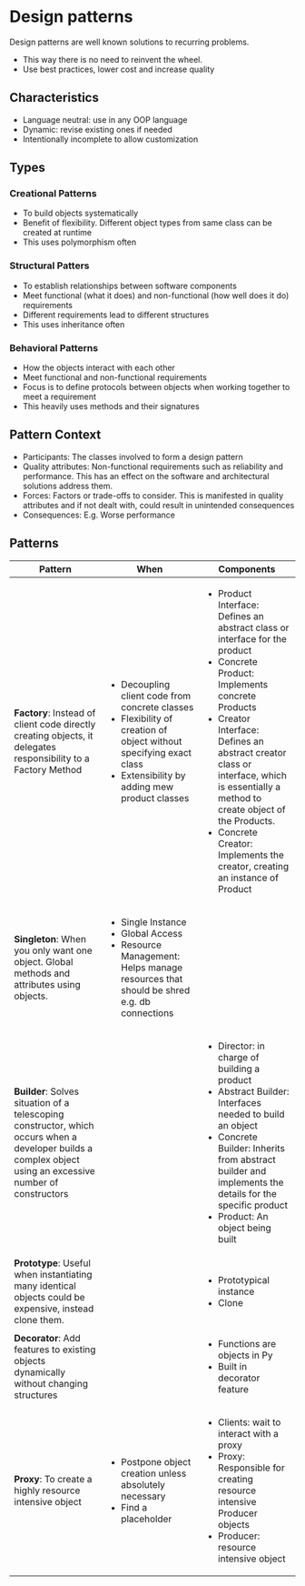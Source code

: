 # Design patterns

Design patterns are well known solutions to recurring problems.

- This way there is no need to reinvent the wheel.
- Use best practices, lower cost and increase quality

## Characteristics

- Language neutral: use in any OOP language
- Dynamic: revise existing ones if needed
- Intentionally incomplete to allow customization

## Types

### Creational Patterns

- To build objects systematically
- Benefit of flexibility. Different object types from same class can be created at runtime
- This uses polymorphism often

### Structural Patters

- To establish relationships between software components
- Meet functional (what it does) and non-functional (how well does it do) requirements
- Different requirements lead to different structures
- This uses inheritance often

### Behavioral Patterns

- How the objects interact with each other
- Meet functional and non-functional requirements
- Focus is to define protocols between objects when working together to meet a requirement
- This heavily uses methods and their signatures

## Pattern Context

- Participants: The classes involved to form a design pattern
- Quality attributes: Non-functional requirements such as reliability and performance. This has an effect on the
  software and architectural solutions address them.
- Forces: Factors or trade-offs to consider. This is manifested in quality attributes and if not dealt with, could
  result in unintended consequences
- Consequences: E.g. Worse performance

## Patterns

| Pattern                                                                                                                                                     | When                                                                                                                                                                                        | Components                                                                                                                                                                                                                                                                                                                                                                       | 
|-------------------------------------------------------------------------------------------------------------------------------------------------------------|---------------------------------------------------------------------------------------------------------------------------------------------------------------------------------------------|----------------------------------------------------------------------------------------------------------------------------------------------------------------------------------------------------------------------------------------------------------------------------------------------------------------------------------------------------------------------------------|
| **Factory**: Instead of client code directly creating objects, it delegates responsibility to a Factory Method                                              | <ul><li>Decoupling client code from concrete classes</li><li>Flexibility of creation of object without specifying exact class</li><li>Extensibility by adding mew product classes</li></ul> | <ul><li>Product Interface: Defines an abstract class or interface for the product</li><li>Concrete Product: Implements concrete Products</li><li>Creator Interface:  Defines an abstract creator class or interface, which is essentially a method to create object of the Products.</li><li>Concrete Creator: Implements the creator, creating an instance of Product</li></ul> |
| **Singleton**: When you only want one object. Global methods and attributes using objects.                                                                  | <ul><li>Single Instance</li><li>Global Access</li><li>Resource Management: Helps manage resources that should be shred e.g. db connections</li></ul>                                        |                                                                                                                                                                                                                                                                                                                                                                                  |
| **Builder**: Solves situation of a telescoping constructor, which occurs when a developer builds a complex object using an excessive number of constructors |                                                                                                                                                                                             | <ul><li>Director: in charge of building a product</li><li>Abstract Builder: Interfaces needed to build an object</li><li>Concrete Builder: Inherits from abstract builder and implements the details for the specific product</li><li>Product: An object being built</li></ul>                                                                                                   |
| **Prototype**: Useful when instantiating many identical objects could be expensive, instead clone them.                                                     |                                                                                                                                                                                             | <ul><li>Prototypical instance</li><li>Clone</li><ul>                                                                                                                                                                                                                                                                                                                             |
| **Decorator**: Add features to existing objects dynamically without changing structures                                                                     |                                                                                                                                                                                             | <ul><li>Functions are objects in Py</li><li>Built in decorator feature</li></ul>                                                                                                                                                                                                                                                                                                 |
| **Proxy**: To create a highly resource intensive object                                                                                                     | <ul><li>Postpone object creation unless absolutely necessary</li><li>Find a placeholder</li></ul>                                                                                           | <ul><li>Clients: wait to interact with a proxy</li><li>Proxy: Responsible for creating resource intensive Producer objects</li><li>Producer: resource intensive object</li></ul>                                                                                                                                                                                                 |